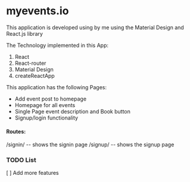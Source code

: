 # myevents.io
This application is developed using by me using the Material Design and React.js library

The Technology implemented in this App:
1. React
2. React-router
3. Material Design
4. createReactApp

This application has the following Pages:
* Add event post to homepage
* Homepage for all events
* Single Page event description and Book button
* Signup/login functionality

#### Routes:
/signin/  -- shows the signin page
/signup/ -- shows the signup page

### TODO List
[ ] Add more features

